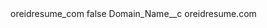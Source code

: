 <?xml version="1.0" encoding="UTF-8"?>
<CustomMetadata xmlns="http://soap.sforce.com/2006/04/metadata" xmlns:xsi="http://www.w3.org/2001/XMLSchema-instance" xmlns:xsd="http://www.w3.org/2001/XMLSchema">
    <label>oreidresume_com</label>
    <protected>false</protected>
    <values>
        <field>Domain_Name__c</field>
        <value xsi:type="xsd:string">oreidresume.com</value>
    </values>
</CustomMetadata>
